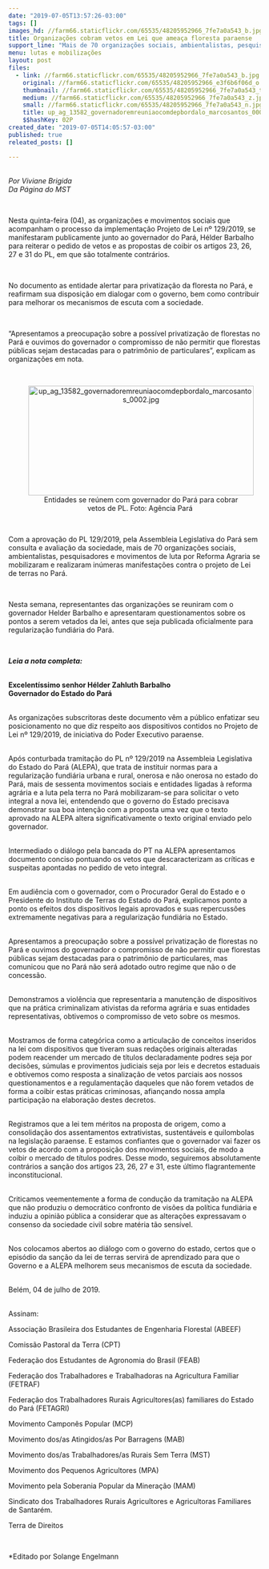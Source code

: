 ```yaml
---
date: "2019-07-05T13:57:26-03:00"
tags: []
images_hd: //farm66.staticflickr.com/65535/48205952966_7fe7a0a543_b.jpg
title: Organizações cobram vetos em Lei que ameaça floresta paraense
support_line: "Mais de 70 organizações sociais, ambientalistas, pesquisadores e movimentos de luta pela Reforma Agrária se mobilizam contra Projeto de Lei de terras no Pará"
menu: lutas e mobilizações
layout: post
files:
  - link: //farm66.staticflickr.com/65535/48205952966_7fe7a0a543_b.jpg
    original: //farm66.staticflickr.com/65535/48205952966_e3f6b6f06d_o.jpg
    thumbnail: //farm66.staticflickr.com/65535/48205952966_7fe7a0a543_t.jpg
    medium: //farm66.staticflickr.com/65535/48205952966_7fe7a0a543_z.jpg
    small: //farm66.staticflickr.com/65535/48205952966_7fe7a0a543_n.jpg
    title: up_ag_13582_governadoremreuniaocomdepbordalo_marcosantos_0002.jpg
    $$hashKey: 02P
created_date: "2019-07-05T14:05:57-03:00"
published: true
releated_posts: []

---
```

<p><br />
<em>Por Viviane Brigida<br />
Da P&aacute;gina do MST</em></p>

<p>&nbsp;</p>

<p>Nesta quinta-feira (04), as organiza&ccedil;&otilde;es e movimentos sociais que acompanham o processo da implementa&ccedil;&atilde;o Projeto de Lei n&ordm; 129/2019, se manifestaram publicamente junto ao governador do Par&aacute;, H&eacute;lder Barbalho para reiterar o pedido de vetos e as propostas de coibir os artigos 23, 26, 27 e 31 do PL, em que s&atilde;o totalmente contr&aacute;rios.&nbsp;</p>

<p>&nbsp;</p>

<p>No documento as entidade alertar para privatiza&ccedil;&atilde;o da floresta no Par&aacute;, e reafirmam sua disposi&ccedil;&atilde;o em dialogar com o governo, bem como contribuir para melhorar os mecanismos de escuta com a sociedade.</p>

<p>&nbsp;</p>

<p>&ldquo;Apresentamos a preocupa&ccedil;&atilde;o sobre a poss&iacute;vel privatiza&ccedil;&atilde;o de florestas no Par&aacute; e ouvimos do governador o compromisso de n&atilde;o permitir que florestas p&uacute;blicas sejam destacadas para o patrim&ocirc;nio de particulares&rdquo;, explicam as organiza&ccedil;&otilde;es em nota.<br />
&nbsp;</p>

<div style="text-align:center">
<figure class="image" style="display:inline-block"><img alt="up_ag_13582_governadoremreuniaocomdepbordalo_marcosantos_0002.jpg" height="219" src="//farm66.staticflickr.com/65535/48205952966_7fe7a0a543_b.jpg" width="450" />
<figcaption>Entidades se re&uacute;nem com governador do Par&aacute; para cobrar<br />
vetos de PL. Foto: Ag&ecirc;ncia Par&aacute;&nbsp;<br />
&nbsp;</figcaption>
</figure>
</div>

<p>Com a aprova&ccedil;&atilde;o do PL 129/2019, pela Assembleia Legislativa do Par&aacute; sem consulta e avalia&ccedil;&atilde;o da sociedade, mais de 70 organiza&ccedil;&otilde;es sociais, ambientalistas, pesquisadores e movimentos de luta por Reforma Agraria se mobilizaram e realizaram in&uacute;meras manifesta&ccedil;&otilde;es contra o projeto de Lei de terras no Par&aacute;.</p>

<p>&nbsp;</p>

<p>Nesta semana, representantes das organiza&ccedil;&otilde;es se reuniram com o governador Helder Barbalho e apresentaram questionamentos sobre os pontos a serem vetados da lei, antes que seja publicada oficialmente para regulariza&ccedil;&atilde;o fundi&aacute;ria do Par&aacute;.</p>

<p>&nbsp;</p>

<p><em><strong>Leia a nota completa:</strong></em></p>

<p><br />
<strong>Excelent&iacute;ssimo senhor H&eacute;lder Zahluth Barbalho&nbsp;<br />
Governador do Estado do Par&aacute;&nbsp;</strong><br />
&nbsp;</p>

<p>As organiza&ccedil;&otilde;es subscritoras deste documento v&ecirc;m a p&uacute;blico enfatizar seu posicionamento no que diz respeito aos dispositivos contidos no Projeto de Lei n&ordm; 129/2019, de iniciativa do Poder Executivo paraense.<br />
&nbsp;</p>

<p>Ap&oacute;s conturbada tramita&ccedil;&atilde;o do PL n&ordm; 129/2019 na Assembleia Legislativa do Estado do Par&aacute; (ALEPA), que trata de instituir normas para a regulariza&ccedil;&atilde;o fundi&aacute;ria urbana e rural, onerosa e n&atilde;o onerosa no estado do Par&aacute;, mais de sessenta movimentos sociais e entidades ligadas &agrave; reforma agr&aacute;ria e a luta pela terra no Par&aacute; mobilizaram-se para solicitar o veto integral a nova lei, entendendo que o governo do Estado precisava demonstrar sua boa inten&ccedil;&atilde;o com a proposta uma vez que o texto aprovado na ALEPA altera significativamente o texto original enviado pelo governador.</p>

<p><br />
Intermediado o di&aacute;logo pela bancada do PT na ALEPA apresentamos documento conciso pontuando os vetos que descaracterizam as cr&iacute;ticas e suspeitas apontadas no pedido de veto integral.</p>

<p><br />
Em audi&ecirc;ncia com o governador, com o Procurador Geral do Estado e o Presidente do Instituto de Terras do Estado do Par&aacute;, explicamos ponto a ponto os efeitos dos dispositivos legais aprovados e suas repercuss&otilde;es extremamente negativas para a regulariza&ccedil;&atilde;o fundi&aacute;ria no Estado.</p>

<p><br />
Apresentamos a preocupa&ccedil;&atilde;o sobre a poss&iacute;vel privatiza&ccedil;&atilde;o de florestas no Par&aacute; e ouvimos do governador o compromisso de n&atilde;o permitir que florestas p&uacute;blicas sejam destacadas para o patrim&ocirc;nio de particulares, mas comunicou que no Par&aacute; n&atilde;o ser&aacute; adotado outro regime que n&atilde;o o de concess&atilde;o.</p>

<p><br />
Demonstramos a viol&ecirc;ncia que representaria a manuten&ccedil;&atilde;o de dispositivos que na pr&aacute;tica criminalizam ativistas da reforma agr&aacute;ria e suas entidades representativas, obtivemos o compromisso de veto sobre os mesmos.</p>

<p><br />
Mostramos de forma categ&oacute;rica como a articula&ccedil;&atilde;o de conceitos inseridos na lei com dispositivos que tiveram suas reda&ccedil;&otilde;es originais alteradas podem reacender um mercado de t&iacute;tulos declaradamente podres seja por decis&otilde;es, s&uacute;mulas e provimentos judiciais seja por leis e decretos estaduais e obtivemos como resposta a sinaliza&ccedil;&atilde;o de vetos parciais aos nossos questionamentos e a regulamenta&ccedil;&atilde;o daqueles que n&atilde;o forem vetados de forma a coibir estas pr&aacute;ticas criminosas, afian&ccedil;ando nossa ampla participa&ccedil;&atilde;o na elabora&ccedil;&atilde;o destes decretos.</p>

<p><br />
Registramos que a lei tem m&eacute;ritos na proposta de origem, como a consolida&ccedil;&atilde;o dos assentamentos extrativistas, sustent&aacute;veis e quilombolas na legisla&ccedil;&atilde;o paraense. E estamos confiantes que o governador vai fazer os vetos de acordo com a proposi&ccedil;&atilde;o dos movimentos sociais, de modo a coibir o mercado de t&iacute;tulos podres. Desse modo, seguiremos absolutamente contr&aacute;rios a san&ccedil;&atilde;o dos artigos 23, 26, 27 e 31, este &uacute;ltimo flagrantemente inconstitucional.</p>

<p><br />
Criticamos veementemente a forma de condu&ccedil;&atilde;o da tramita&ccedil;&atilde;o na ALEPA que n&atilde;o produziu o democr&aacute;tico confronto de vis&otilde;es da pol&iacute;tica fundi&aacute;ria e induziu a opini&atilde;o p&uacute;blica a considerar que as altera&ccedil;&otilde;es expressavam o consenso da sociedade civil sobre mat&eacute;ria t&atilde;o sens&iacute;vel.</p>

<p><br />
Nos colocamos abertos ao di&aacute;logo com o governo do estado, certos que o epis&oacute;dio da san&ccedil;&atilde;o da lei de terras servir&aacute; de aprendizado para que o Governo e a ALEPA melhorem seus mecanismos de escuta da sociedade.</p>

<p><br />
Bel&eacute;m, 04 de julho de 2019.</p>

<p><br />
Assinam:&nbsp;</p>

<p>Associa&ccedil;&atilde;o Brasileira dos Estudantes de Engenharia Florestal (ABEEF)</p>

<p>Comiss&atilde;o Pastoral da Terra (CPT)</p>

<p>Federa&ccedil;&atilde;o dos Estudantes de Agronomia do Brasil (FEAB)</p>

<p>Federa&ccedil;&atilde;o dos Trabalhadores e Trabalhadoras na Agricultura Familiar (FETRAF)</p>

<p>Federa&ccedil;&atilde;o dos Trabalhadores Rurais Agricultores(as) familiares do Estado do Par&aacute; (FETAGRI)</p>

<p>Movimento Campon&ecirc;s Popular (MCP)</p>

<p>Movimento dos/as Atingidos/as Por Barragens (MAB)&nbsp;&nbsp;</p>

<p>Movimento dos/as Trabalhadores/as Rurais Sem Terra (MST)</p>

<p>Movimento dos Pequenos Agricultores (MPA)</p>

<p>Movimento pela Soberania Popular da Minera&ccedil;&atilde;o (MAM)</p>

<p>Sindicato dos Trabalhadores Rurais Agricultores e Agricultoras Familiares de Santar&eacute;m.</p>

<p>Terra de Direitos</p>

<p>&nbsp;</p>

<p>*Editado por Solange Engelmann</p>
